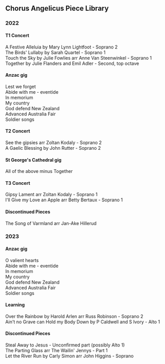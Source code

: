 <body>
  <h2>Chorus Angelicus Piece Library</h2>
  <h3>2022</h3>
  <h4>T1 Concert</h4>
  <p>A Festive Alleluia by Mary Lynn Lightfoot - Soprano 2<br>The Birds' Lullaby by Sarah Quartel - Soprano 1<br>Touch the Sky by Julie Fowlies arr Anne Van Steenwinkel - Soprano 1<br>Together by Julie Flanders and Emil Adler - Second, top octave</p>
  <h4>Anzac gig</h4>
  <p>Lest we forget<br>Abide with me - eventide<br>In memorium<br>My country<br>God defend New Zealand<br>Advanced Australia Fair<br>Soldier songs</p>
  <h4>T2 Concert</h4>
  <p>See the gipsies arr Zoltan Kodaly - Soprano 2<br>A Gaelic Blessing by John Rutter - Soprano 2</p>
  <h4>St George's Cathedral gig</h4>
  <p>All of the above minus Together</p>
  <h4>T3 Concert</h4>
  <p>Gipsy Lament arr Zoltan Kodaly - Soprano 1<br>I'll Give my Love an Apple arr Betty Bertaux - Soprano 1</p>
  <h4>Discontinued Pieces</h4>
  <p>The Song of Varmland arr Jan-Ake Hillerud</p>
  <h3>2023</h3>
  <h4>Anzac gig</h4>
  <p>O valient hearts<br>Abide with me - eventide<br>In memorium<br>My country<br>God defend New Zealand<br>Advanced Australia Fair<br>Soldier songs</p>
  <h4>Learning</h4>
  <p>Over the Rainbow by Harold Arlen arr Russ Robinson - Soprano 2<br>Ain't no Grave can Hold my Body Down by P Caldwell and S Ivory - Alto 1</p>
  <h4>Discontinued Pieces</h4>
  <p>Steal Away to Jesus - Unconfirmed part (possibly Alto 1)<br>The Parting Glass arr The Wailin' Jennys - Part 1<br>Let the River Run by Carly Simon arr John Higgins - Soprano</p>
</body>